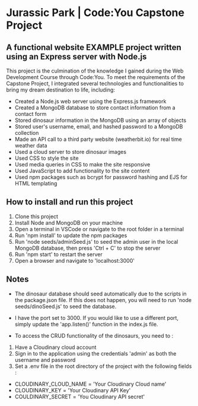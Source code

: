 # Jurassic Park | Code:You Capstone Project

## A functional website EXAMPLE project written using an Express server with Node.js

This project is the culmination of the knowledge I gained during the Web Development Course through Code:You. To meet the requirements of the Capstone Project, I integrated several technologies and functionalities to bring my dream destination to life, including:

- Created a Node.js web server using the Express.js framework
- Created a MongoDB database to store contact information from a contact form
- Stored dinosaur information in the MongoDB using an array of objects
- Stored user's username, email, and hashed password to a MongoDB collection
- Made an API call to a third party website (weatherbit.io) for real time weather data
- Used a cloud server to store dinosaur images
- Used CSS to style the site
- Used media queries in CSS to make the site responsive
- Used JavaScript to add functionality to the site content
- Used npm packages such as bcrypt for password hashing and EJS for HTML templating

## How to install and run this project

1. Clone this project
2. Install Node and MongoDB on your machine
3. Open a terminal in VSCode or navigate to the root folder in a terminal
4. Run 'npm install' to update the npm packages
5. Run 'node seeds/adminSeed.js' to seed the admin user in the local MongoDB database, then press 'Ctrl + C' to stop the server
6. Run 'npm start' to restart the server
7. Open a browser and navigate to 'localhost:3000'

## Notes

- The dinosaur database should seed automatically due to the scripts in the package.json file. If this does not happen, you will need to run 'node seeds/dinoSeed.js' to seed the database.
- I have the port set to 3000. If you would like to use a different port, simply update the 'app.listen()' function in the index.js file.

- To access the CRUD functionality of the dinosaurs, you need to :

1. Have a Cloudinary cloud account
2. Sign in to the application using the credentials 'admin' as both the username and password
3. Set a .env file in the root directory of the project with the following fields :

- CLOUDINARY_CLOUD_NAME = 'Your Cloudinary Cloud name'
- CLOUDINARY_KEY = 'Your Cloudinary API Key'
- COULDINARY_SECRET = 'You Cloudinary API secret'
